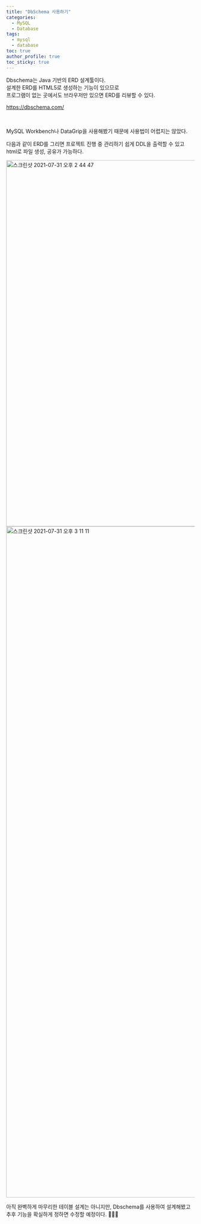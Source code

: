 ```yaml
---
title: "DbSchema 사용하기"    
categories:
  - MySQL
  - Database
tags:
  - mysql
  - database
toc: true
author_profile: true
toc_sticky: true
---
```


Dbschema는 Java 기반의 ERD 설계툴이다.      
설계한 ERD를 HTML5로 생성하는 기능이 있으므로     
프로그램이 없는 곳에서도 브라우저만 있으면 ERD를 리뷰할 수 있다.       

<https://dbschema.com/>             


<br />   




MySQL Workbench나 DataGrip을 사용해봤기 때문에 사용법이 어렵지는 않았다.      

다음과 같이 ERD를 그리면 프로젝트 진행 중 관리하기 쉽게 DDL을 출력할 수 있고   
html로 파일 생성, 공유가 가능하다.    

<img width="975" alt="스크린샷 2021-07-31 오후 2 44 47" src="https://user-images.githubusercontent.com/33855307/127730664-c492f9a5-bccc-4311-b3aa-d13e849d73ac.png">
<img width="1787" alt="스크린샷 2021-07-31 오후 3 11 11" src="https://user-images.githubusercontent.com/33855307/127730668-de2ffd22-6031-441c-b47f-f5c1c479d7f5.png">


<br />   

아직 완벽하게 마무리한 테이블 설계는 아니지만, Dbschema를 사용하여 설계해봤고   
추후 기능을 확실하게 정하면 수정할 예정이다.  🏃🏻‍♀️  



